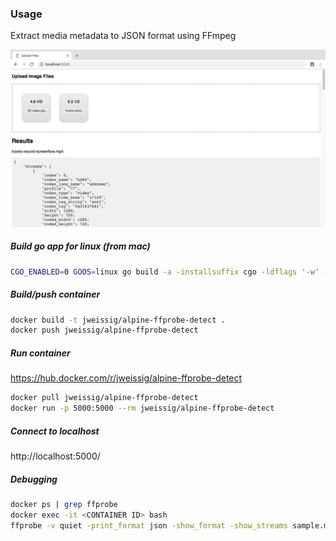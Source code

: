 ### Usage

Extract media metadata to JSON format using FFmpeg

![screenshot](https://raw.githubusercontent.com/jweissig/alpine-ffprobe-detect/master/templates/screenshot.png)

##### Build go app for linux (from mac)

```sh
CGO_ENABLED=0 GOOS=linux go build -a -installsuffix cgo -ldflags '-w' -o web ./main.go
```

##### Build/push container

```sh
docker build -t jweissig/alpine-ffprobe-detect .
docker push jweissig/alpine-ffprobe-detect
```

##### Run container

https://hub.docker.com/r/jweissig/alpine-ffprobe-detect

```sh
docker pull jweissig/alpine-ffprobe-detect
docker run -p 5000:5000 --rm jweissig/alpine-ffprobe-detect
```

##### Connect to localhost

http://localhost:5000/

##### Debugging

```sh
docker ps | grep ffprobe
docker exec -it <CONTAINER ID> bash
ffprobe -v quiet -print_format json -show_format -show_streams sample.mp3
```
